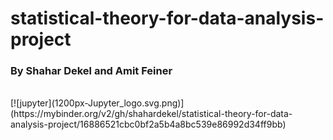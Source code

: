 # statistical-theory-for-data-analysis-project

<h3>By Shahar Dekel and Amit Feiner </h3>
<br>
[![jupyter](1200px-Jupyter_logo.svg.png)](https://mybinder.org/v2/gh/shahardekel/statistical-theory-for-data-analysis-project/16886521cbc0bf2a5b4a8bc539e86992d34ff9bb)

